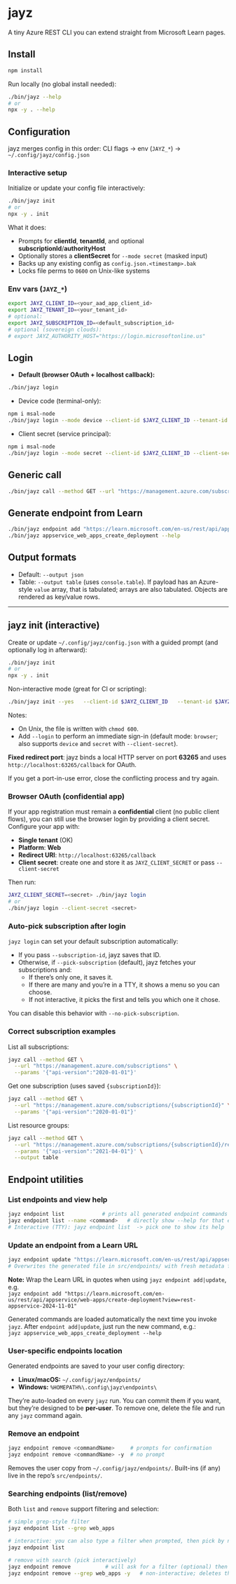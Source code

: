 # jayz

A tiny Azure REST CLI you can extend straight from Microsoft Learn pages.

## Install

```bash
npm install
```

Run locally (no global install needed):
```bash
./bin/jayz --help
# or
npx -y . --help
```

## Configuration

jayz merges config in this order: CLI flags → env (`JAYZ_*`) → `~/.config/jayz/config.json`

### Interactive setup

Initialize or update your config file interactively:
```bash
./bin/jayz init
# or
npx -y . init
```

What it does:
- Prompts for **clientId**, **tenantId**, and optional **subscriptionId**/**authorityHost**
- Optionally stores a **clientSecret** for `--mode secret` (masked input)
- Backs up any existing config as `config.json.<timestamp>.bak`
- Locks file perms to `0600` on Unix-like systems

### Env vars (`JAYZ_*`)

```bash
export JAYZ_CLIENT_ID=<your_aad_app_client_id>
export JAYZ_TENANT_ID=<your_tenant_id>
# optional:
export JAYZ_SUBSCRIPTION_ID=<default_subscription_id>
# optional (sovereign clouds):
# export JAYZ_AUTHORITY_HOST="https://login.microsoftonline.us"
```

## Login

- **Default (browser OAuth + localhost callback):**
```bash
./bin/jayz login
```

- Device code (terminal-only):
```bash
npm i msal-node
./bin/jayz login --mode device --client-id $JAYZ_CLIENT_ID --tenant-id $JAYZ_TENANT_ID
```

- Client secret (service principal):
```bash
npm i msal-node
./bin/jayz login --mode secret --client-id $JAYZ_CLIENT_ID --client-secret <secret> --tenant-id $JAYZ_TENANT_ID
```

## Generic call

```bash
./bin/jayz call --method GET --url "https://management.azure.com/subscriptions" --params '{"api-version":"2020-01-01"}' --output table
```

## Generate endpoint from Learn

```bash
./bin/jayz endpoint add "https://learn.microsoft.com/en-us/rest/api/appservice/web-apps/create-deployment?view=rest-appservice-2024-11-01"
./bin/jayz appservice_web_apps_create_deployment --help
```

## Output formats

- Default: `--output json`
- Table: `--output table` (uses `console.table`). If payload has an Azure-style `value` array, that is tabulated; arrays are also tabulated. Objects are rendered as key/value rows.


---

## jayz init (interactive)

Create or update `~/.config/jayz/config.json` with a guided prompt (and optionally log in afterward):

```bash
./bin/jayz init
# or
npx -y . init
```

Non-interactive mode (great for CI or scripting):

```bash
./bin/jayz init --yes   --client-id $JAYZ_CLIENT_ID   --tenant-id $JAYZ_TENANT_ID   --subscription-id $JAYZ_SUBSCRIPTION_ID   --login --mode browser
```

Notes:
- On Unix, the file is written with `chmod 600`.
- Add `--login` to perform an immediate sign-in (default mode: `browser`; also supports `device` and `secret` with `--client-secret`).



**Fixed redirect port**: jayz binds a local HTTP server on port **63265** and uses `http://localhost:63265/callback` for OAuth.

If you get a port-in-use error, close the conflicting process and try again.



### Browser OAuth (confidential app)

If your app registration must remain a **confidential** client (no public client flows), you can still use the browser login by providing a client secret. Configure your app with:

- **Single tenant** (OK)
- **Platform**: **Web**
- **Redirect URI**: `http://localhost:63265/callback`
- **Client secret**: create one and store it as `JAYZ_CLIENT_SECRET` or pass `--client-secret`

Then run:

```bash
JAYZ_CLIENT_SECRET=<secret> ./bin/jayz login
# or
./bin/jayz login --client-secret <secret>
```


### Auto-pick subscription after login

`jayz login` can set your default subscription automatically:

- If you pass `--subscription-id`, jayz saves that ID.
- Otherwise, if `--pick-subscription` (default), jayz fetches your subscriptions and:
  - If there’s only one, it saves it.
  - If there are many and you’re in a TTY, it shows a menu so you can choose.
  - If not interactive, it picks the first and tells you which one it chose.

You can disable this behavior with `--no-pick-subscription`.


### Correct subscription examples

List all subscriptions:
```bash
jayz call --method GET \
  --url "https://management.azure.com/subscriptions" \
  --params '{"api-version":"2020-01-01"}'
```

Get one subscription (uses saved `{subscriptionId}`):
```bash
jayz call --method GET \
  --url "https://management.azure.com/subscriptions/{subscriptionId}" \
  --params '{"api-version":"2020-01-01"}'
```

List resource groups:
```bash
jayz call --method GET \
  --url "https://management.azure.com/subscriptions/{subscriptionId}/resourcegroups" \
  --params '{"api-version":"2021-04-01"}' \
  --output table
```


## Endpoint utilities

### List endpoints and view help
```bash
jayz endpoint list            # prints all generated endpoint commands
jayz endpoint list --name <command>   # directly show --help for that endpoint
# Interactive (TTY): jayz endpoint list  -> pick one to show its help
```

### Update an endpoint from a Learn URL
```bash
jayz endpoint update "https://learn.microsoft.com/en-us/rest/api/appservice/web-apps/create-deployment?view=rest-appservice-2024-11-01"
# Overwrites the generated file in src/endpoints/ with fresh metadata from Learn
```


**Note:** Wrap the Learn URL in quotes when using `jayz endpoint add|update`, e.g.  
`jayz endpoint add "https://learn.microsoft.com/en-us/rest/api/appservice/web-apps/create-deployment?view=rest-appservice-2024-11-01"`

Generated commands are loaded automatically the next time you invoke `jayz`. After `endpoint add|update`, just run the new command, e.g.:  
`jayz appservice_web_apps_create_deployment --help`


### User-specific endpoints location

Generated endpoints are saved to your user config directory:

- **Linux/macOS:** `~/.config/jayz/endpoints/`
- **Windows:** `%HOMEPATH%\.config\jayz\endpoints\`

They’re auto-loaded on every `jayz` run. You can commit them if you want, but they’re designed to be **per-user**.
To remove one, delete the file and run any `jayz` command again.


### Remove an endpoint
```bash
jayz endpoint remove <commandName>     # prompts for confirmation
jayz endpoint remove <commandName> -y  # no prompt
```
Removes the user copy from `~/.config/jayz/endpoints/`. Built-ins (if any) live in the repo’s `src/endpoints/`.


### Searching endpoints (list/remove)
Both `list` and `remove` support filtering and selection:

```bash
# simple grep-style filter
jayz endpoint list --grep web_apps

# interactive: you can also type a filter when prompted, then pick by number
jayz endpoint list

# remove with search (pick interactively)
jayz endpoint remove           # will ask for a filter (optional) then show a menu
jayz endpoint remove --grep web_apps -y   # non-interactive; deletes the first/only match
```
